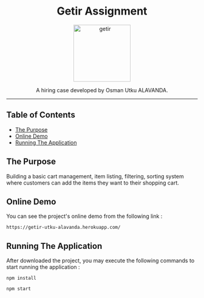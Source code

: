 <div align="center">
<h1>Getir Assignment</h1>

<a href="https://www.getir.com/">
  <img
    height="150"
    width="150"
    alt="getir"
    src="https://cdn.getir.com/marketing/Getir_Logo_1621812382342.png"
  />
</a>

<p>A hiring case developed by Osman Utku ALAVANDA.</p>
</div>

<hr />

## Table of Contents

<!-- START doctoc generated TOC please keep comment here to allow auto update -->
<!-- DON'T EDIT THIS SECTION, INSTEAD RE-RUN doctoc TO UPDATE -->

- [The Purpose](#the-purpose)
- [Online Demo](#online-demo)
- [Running The Application](#running-the-application)

<!-- END doctoc generated TOC please keep comment here to allow auto update -->

## The Purpose

Building a basic cart management, item listing, filtering, sorting system where customers can add the items they want to their shopping cart.

## Online Demo

You can see the project's online demo from the following link :

```
https://getir-utku-alavanda.herokuapp.com/
```

## Running The Application

After downloaded the project, you may execute the following commands to start running the application :

```
npm install
```

```
npm start
```
